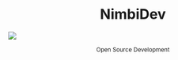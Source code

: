 <h1 align="center">NimbiDev</h1>

<img align="center" src=".github/assets/banner.gif">

<small><p align="center">Open Source Development</p></small>
